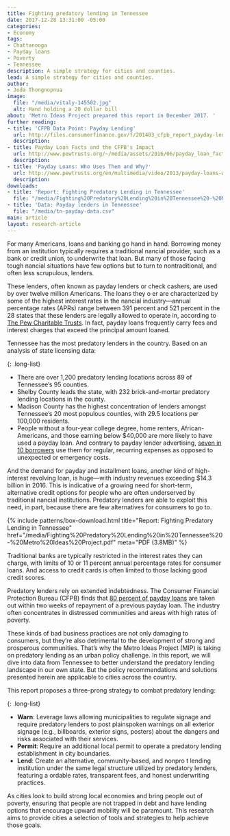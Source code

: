 ```yaml
---
title: Fighting predatory lending in Tennessee
date: 2017-12-28 13:31:00 -05:00
categories:
- Economy
tags:
- Chattanooga
- Payday loans
- Poverty
- Tennessee
description: A simple strategy for cities and counties.
lead: A simple strategy for cities and counties.
author:
- Joda Thongnopnua
image:
  file: "/media/vitaly-145502.jpg"
  alt: Hand holding a 20 dollar bill
about: 'Metro Ideas Project prepared this report in December 2017. '
further reading:
- title: 'CFPB Data Point: Payday Lending'
  url: http://files.consumerfinance.gov/f/201403_cfpb_report_payday-lending.pdf#page=4
  description: 
- title: Payday Loan Facts and the CFPB's Impact
  url: http://www.pewtrusts.org/~/media/assets/2016/06/payday_loan_facts_and_the_cfpbs_impact.pdf
  description: 
- title: 'Payday Loans: Who Uses Them and Why?'
  url: http://www.pewtrusts.org/en/multimedia/video/2013/payday-loans-who-uses-them-and-why
  description: 
downloads:
- title: 'Report: Fighting Predatory Lending in Tennessee'
  file: "/media/Fighting%20Predatory%20Lending%20in%20Tennessee%20-%20Metro%20Ideas%20Project.pdf"
- title: 'Data: Payday lenders in Tennessee'
  file: "/media/tn-payday-data.csv"
main: article
layout: research-article
---
```


For many Americans, loans and banking go hand in hand. Borrowing money from an institution typically requires a traditional  nancial provider, such as a bank or credit union, to underwrite that loan. But many of those facing tough  nancial situations have few options but to turn to nontraditional, and often less scrupulous, lenders.

These lenders, often known as payday lenders or check cashers, are used by over twelve million Americans. The loans they o er are characterized by some of the highest interest rates in the  nancial industry—annual percentage rates (APRs) range between 391 percent and 521 percent in the 28 states that these lenders are legally allowed to operate in, according to [The Pew Charitable Trusts](http://www.pewtrusts.org/~/media/assets/2016/06/payday_loan_facts_and_the_cfpbs_impact.pdf). In fact, payday loans frequently carry fees and interest charges that exceed the principal amount loaned.

Tennessee has the most predatory lenders in the country. Based on an analysis of state licensing data:

{: .long-list}
+ There are over 1,200 predatory lending locations across 89 of Tennessee’s 95 counties.
+ Shelby County leads the state, with 232 brick-and-mortar predatory lending locations in the
county.
+ Madison County has the highest concentration of lenders amongst Tennessee’s 20 most populous counties, with 29.5 locations per 100,000 residents.
+ People without a four-year college degree, home renters, African-Americans, and those earning below $40,000 are more likely to have used a payday loan. And contrary to payday lender advertising, [seven in 10 borrowers](http://www.pewtrusts.org/en/multimedia/video/2013/payday-loans-who-uses-them-and-why) use them for regular, recurring expenses as opposed to unexpected or emergency costs.

And the demand for payday and installment loans, another kind of high-interest revolving loan, is huge—with industry revenues exceeding $14.3 billion in 2016. This is indicative of a growing need for short-term, alternative credit options for people who are often underserved by traditional  nancial institutions. Predatory lenders are able to exploit this need, in part, because there are few alternatives for consumers to go to.

<div>
  {% include patterns/box-download.html title="Report: Fighting Predatory Lending in Tennessee" href="/media/Fighting%20Predatory%20Lending%20in%20Tennessee%20-%20Metro%20Ideas%20Project.pdf" meta="PDF (3.8MB)" %}
</div>

Traditional banks are typically restricted in the interest rates they can charge, with limits of 10 or 11 percent annual percentage rates for consumer loans. And access to credit cards is often limited to those lacking good credit scores.

Predatory lenders rely on extended indebtedness. The Consumer Financial Protection Bureau (CFPB) finds that [80 percent of payday loans](http://files.consumerfinance.gov/f/201403_cfpb_report_payday-lending.pdf#page=4) are taken out within two weeks of repayment of a previous payday loan. The industry often concentrates in distressed communities and areas with high rates of poverty.

These kinds of bad business practices are not only damaging to consumers, but they’re also detrimental to the development of strong and prosperous communities. That’s why the Metro Ideas Project (MIP) is taking on predatory lending as an urban policy challenge. In this report, we will dive into data from Tennessee to better understand the predatory lending landscape in our own state. But the policy recommendations and solutions presented herein are applicable to cities across the country.

This report proposes a three-prong strategy to combat predatory lending:

{: .long-list}
+ **Warn**: Leverage laws allowing municipalities to regulate signage and require predatory lenders to post plainspoken warnings on all exterior signage (e.g., billboards, exterior signs, posters) about the dangers and risks associated with their services.
+ **Permit**: Require an additional local permit to operate a predatory lending establishment in city boundaries.
+ **Lend**: Create an alternative, community-based, and nonpro t lending institution under the same legal structure utilized by predatory lenders, featuring a ordable rates, transparent fees, and honest underwriting practices.

As cities look to build strong local economies and bring people out of poverty, ensuring that people are not trapped in debt and have lending options that encourage upward mobility will be paramount. This research aims to provide cities a selection of tools and strategies to help achieve those goals.